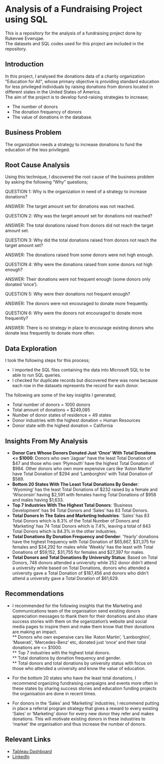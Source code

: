 # Analysis of a Fundraising Project using SQL
This is a repository for the analysis of a fundraising project done by Rukevwe Evwrujae. <br />
The datasets and SQL codes used for this project are included in the repository. <br />

## Introduction
In this project, I analysed the donations data of a charity organization "Education for All", whose primary objective is providing standard education for less privileged individuals by raising donations from donors located in different states in the United States of America.  <br />
The aim of the project is to develop fund-raising strategies to increase;
* The number of donors  <br />
* The donation frequency of donors  <br />
* The value of donations in the database.

## Business Problem
The organization needs a strategy to increase donations to fund the education of the less privileged. <br />

## Root Cause Analysis
Using this technique, I discovered the root cause of the business problem by asking the following “Why” questions; <br />

QUESTION 1: Why is the organization in need of a strategy to increase donations?

ANSWER: The target amount set for donations was not reached.
 

QUESTION 2: Why was the target amount set for donations not reached?

ANSWER: The total donations raised from donors did not reach the target amount set.
 

QUESTION 3: Why did the total donations raised from donors not reach the target amount set?

ANSWER: The donations raised from some donors were not high enough.
 

QUESTION 4: Why were the donations raised from some donors not high enough?

ANSWER: Their donations were not frequent enough (some donors only donated ‘once’).


QUESTION 5: Why were their donations not frequent enough?

ANSWER: The donors were not encouraged to donate more frequently.
 
 
QUESTION 6: Why were the donors not encouraged to donate more frequently?

ANSWER: There is no strategy in place to encourage existing donors who donate less frequently to donate more often.


## Data Exploration
I took the following steps for this process;
* I imported the SQL files containing the data into Microsoft SQL to be able to run SQL queries.
* I checked for duplicate records but discovered there was none because each row in the datasets represents the record for each donor.

The following are some of the key insights I generated;
* Total number of donors = 1000 donors
*	Total amount of donations = $249,085
*	Number of donor states of residence = 49 states
*	Donor industries with the highest donation = Human Resources
*	Donor state with the highest donation = California

## Insights From My Analysis
* __Donor Cars Whose Donors Donated Just ‘Once’ With Total Donations <= $1000__: Donors who own ‘Jaguar’ have the least Total Donation of $47 and those who own ‘Plymouth’ have the highest Total Donation of $984. Other donors who own more expensive cars like ‘Aston Martin’ have Total Donation of $294 and ‘Lamborghini’ with Total Donation of $589.
* __Bottom 20 States With The Least Total Donations By Gender__: ‘Wyoming’ has the least Total Donations of $232 raised by a female and ‘Wisconsin’ having $2,591 with females having Total Donations of $958 and males having $1,633.
* __Top 7 Industries With The Highest Total Donors__: ‘Business Development’ has 94 Total Donors and ‘Sales’ has 83 Total Donors.
* __Total Donors In The Sales and Marketing Industries__: 'Sales’ has 83 Total Donors which is 8.3% of the Total Number of Donors and ‘Marketing’ has 74 Total Donors which is 7.4%, leaving a total of 843 Total Donors which is 84.3% in the other industries.
* __Total Donations By Donation Frequency and Gender__: ‘Yearly’ donations have the highest frequency with Total Donation of $65,667, $31,375 for females and $34,292 for males while ‘Weekly’ has the least with Total Donations of $59,152, $31,755 for females and $27,397 for males.
* __Total Donors and Total Donations By University Status__: Based on Total Donors, 748 donors attended a university while 252 donor didn't attend a university while based on Total Donations, donors who attended a university gave a Total Donation of $187,456 and donors who didn't attend a university gave a Total Donation of $61,629.

## Recommendations
* I recommended for the following insights that the Marketing and Communications team of the organisation send existing donors appreciation messages to thank them for their donations and also share success stories with them on the organization’s website and social media pages to inspire them and make them know that their donations are making an impact. <br />
 ** Donors who own expensive cars like ‘Aston Martin’, ‘Lamborghini’, ‘Maserati’, ‘Mercedes-Benz’ etc, donated just ‘once’ and their total donations are <= $1000. <br />
 ** Top 7 industries with the highest total donors. <br />
 ** Total donations by donation frequency and gender. <br />
 ** Total donors and total donations by university status with focus on those who attended a university and know the value of education. <br />

*	For the bottom 20 states who have the least total donations, I recommend organizing fundraising campaigns and events more often in these states by sharing success stories and education funding projects the organisation are done in recent times.

*	For donors in the ‘Sales’ and ‘Marketing’ industries, I recommend putting in place a referral program strategy that gives a reward to every existing ‘Sales’ or ‘Marketing’ donor for every new donor they refer and makes donations. This will motivate existing donors in these industries to ‘market’ the organisation and thus increase the number of donors.

## Relevant Links
* [Tableau Dashboard](https://public.tableau.com/views/FundRaisingDashboard/FundRaisinigForEducationDashboard?:language=en-US&:display_count=n&:origin=viz_share_link)
* [LinkedIn](https://www.linkedin.com/in/rukevweevwrujae/)

